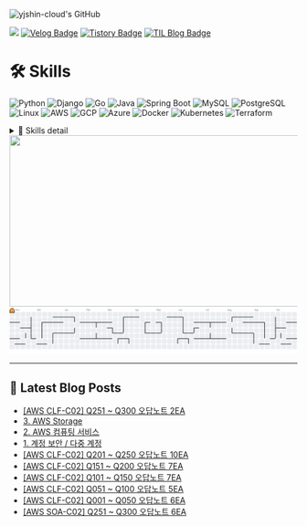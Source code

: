 
![yjshin-cloud's GitHub](https://github-profile-summary-cards.vercel.app/api/cards/profile-details?username=yjshin-cloud&theme=vue)

<a href="mailto:yjshin.cloud@gmail.com"><img src="https://img.shields.io/badge/Gmail-d14836?style=flat-square&logo=Gmail&logoColor=white&style=plastic&link=yjshin.cloud@gmail.com"/></a> 
[![Velog Badge](http://img.shields.io/badge/-Velog-20C997?style=flat&logo=velog&logoColor=white&style=plastic&link=https://velog.io/@yjshin)](https://velog.io/@yjshin)
[![Tistory Badge](https://img.shields.io/badge/Tistory-FF6A00?style=flat&logo=tistory&logoColor=white&labelColor=FF6A00&color=FF6A00)](https://deeprun.tistory.com/category/Cloud%20Engineering%20Bootcamp)
[![TIL Blog Badge](https://img.shields.io/badge/TIL%20Blog-181717?style=flat&logo=github&logoColor=white&link=https://yjshin-cloud.github.io/TIL)](https://yjshin-cloud.github.io/TIL)


# 🛠️ Skills

![Python](https://img.shields.io/badge/Python-3776AB?logo=python&logoColor=white)
![Django](https://img.shields.io/badge/Django-092E20?logo=django&logoColor=white)
![Go](https://img.shields.io/badge/Go-00ADD8?logo=go&logoColor=white)
![Java](https://img.shields.io/badge/Java-007396?logo=openjdk&logoColor=white)
![Spring Boot](https://img.shields.io/badge/Spring%20Boot-6DB33F?logo=springboot&logoColor=white)
![MySQL](https://img.shields.io/badge/MySQL-4479A1?logo=mysql&logoColor=white)
![PostgreSQL](https://img.shields.io/badge/PostgreSQL-4169E1?logo=postgresql&logoColor=white)
![Linux](https://img.shields.io/badge/Linux-FCC624?logo=linux&logoColor=black)
![AWS](https://img.shields.io/badge/Amazon%20AWS-232F3E?logo=amazonaws&logoColor=white)
![GCP](https://img.shields.io/badge/Google%20Cloud-4285F4?logo=googlecloud&logoColor=white)
![Azure](https://img.shields.io/badge/Microsoft%20Azure-0078D4?logo=microsoftazure&logoColor=white)
![Docker](https://img.shields.io/badge/Docker-2496ED?logo=docker&logoColor=white)
![Kubernetes](https://img.shields.io/badge/Kubernetes-326CE5?logo=kubernetes&logoColor=white)
![Terraform](https://img.shields.io/badge/Terraform-7B42BC?logo=terraform&logoColor=white)

<details>
<summary>🔧 Skills detail</summary>

## Languege
<a href="https://www.python.org/" target="_blank"><img src="https://raw.githubusercontent.com/danielcranney/readme-generator/main/public/icons/skills/python-colored.svg" width="36" height="36"/></a>
<a href="https://www.djangoproject.com/" target="_blank"><img src="https://raw.githubusercontent.com/danielcranney/readme-generator/main/public/icons/skills/django-colored.svg" width="36" height="36"/></a>
<a href="https://www.oracle.com/java/" target="_blank"><img src="https://raw.githubusercontent.com/danielcranney/readme-generator/main/public/icons/skills/java-colored.svg" width="36" height="36"/></a>
<a href="https://spring.io/projects/spring-boot" target="_blank"><img src="https://raw.githubusercontent.com/danielcranney/readme-generator/main/public/icons/skills/springboot-colored.svg" width="36" height="36"/></a>

## DB
<a href="https://www.mysql.com/" target="_blank"><img src="https://raw.githubusercontent.com/danielcranney/readme-generator/main/public/icons/skills/mysql-colored.svg" width="36" height="36"/></a>
<a href="https://www.postgresql.org/" target="_blank"><img src="https://raw.githubusercontent.com/danielcranney/readme-generator/main/public/icons/skills/postgresql-colored.svg" width="36" height="36"/></a>

## Cloud
<a href="https://aws.amazon.com/" target="_blank"><img src="https://raw.githubusercontent.com/marwin1991/profile-technology-icons/refs/heads/main/icons/aws.png" width="36" height="36"/></a>
<a href="https://cloud.google.com/" target="_blank"><img src="https://raw.githubusercontent.com/danielcranney/readme-generator/main/public/icons/skills/googlecloud-colored.svg" width="36" height="36"/></a>
<a href="https://azure.microsoft.com/" target="_blank"><img src="https://cdn.jsdelivr.net/gh/devicons/devicon/icons/azure/azure-original.svg" width="36" height="36"/></a>

## Tool
<a href="https://www.jetbrains.com/idea/" target="_blank"><img src="https://cdn.jsdelivr.net/gh/devicons/devicon/icons/intellij/intellij-original.svg" width="36" height="36"/></a>
<a href="https://code.visualstudio.com/" target="_blank"><img src="https://raw.githubusercontent.com/danielcranney/readme-generator/main/public/icons/skills/visualstudiocode-colored.svg" width="36" height="36"/></a>
<a href="https://www.vim.org/" target="_blank"><img src="https://raw.githubusercontent.com/danielcranney/readme-generator/main/public/icons/skills/vim-colored.svg" width="36" height="36"/></a>

## OS
<a href="https://www.linux.org" target="_blank"><img src="https://raw.githubusercontent.com/danielcranney/readme-generator/main/public/icons/skills/linux-colored.svg" width="36" height="36"/></a>
<a href="https://www.microsoft.com/windows/" target="_blank"><img src="https://cdn.jsdelivr.net/gh/devicons/devicon/icons/windows8/windows8-original.svg" width="36" height="36"/></a>

## DevOps ToolChain
<a href="https://www.docker.com/" target="_blank"><img src="https://raw.githubusercontent.com/danielcranney/readme-generator/main/public/icons/skills/docker-colored.svg" width="36" height="36"/></a>
<a href="https://kubernetes.io/" target="_blank"><img src="https://raw.githubusercontent.com/danielcranney/readme-generator/main/public/icons/skills/kubernetes-colored.svg" width="36" height="36"/></a>
<a href="https://www.terraform.io/" target="_blank"><img src="https://cdn.jsdelivr.net/gh/devicons/devicon/icons/terraform/terraform-original.svg" width="36" height="36"/></a>
</details>

<a href="https://www.gitanimals.org/en_US?utm_medium=image&utm_source=yjshin-cloud&utm_content=farm">
  <img src="https://render.gitanimals.org/farms/yjshin-cloud" width="600" height="300" />
</a>

<picture>
  <source media="(prefers-color-scheme: dark)" srcset="https://raw.githubusercontent.com/yjshin-cloud/yjshin-cloud/output/pacman-contribution-graph-dark.svg">
  <source media="(prefers-color-scheme: light)" srcset="https://raw.githubusercontent.com/yjshin-cloud/yjshin-cloud/output/pacman-contribution-graph.svg">
  <img alt="Pac-Man contribution graph" src="https://raw.githubusercontent.com/yjshin-cloud/yjshin-cloud/output/pacman-contribution-graph.svg">
</picture>

---

## 📕 Latest Blog Posts
<ul>
  <li><a href='https://deeprun.tistory.com/292' target='_blank'>[AWS CLF-C02] Q251 ~ Q300 오답노트 2EA</a></li>
  <li><a href='https://deeprun.tistory.com/291' target='_blank'>3. AWS Storage</a></li>
  <li><a href='https://deeprun.tistory.com/290' target='_blank'>2. AWS 컴퓨팅 서비스</a></li>
  <li><a href='https://deeprun.tistory.com/289' target='_blank'>1. 계정 보안 / 다중 계정</a></li>
  <li><a href='https://deeprun.tistory.com/288' target='_blank'>[AWS CLF-C02] Q201 ~ Q250 오답노트 10EA</a></li>
  <li><a href='https://deeprun.tistory.com/287' target='_blank'>[AWS CLF-C02] Q151 ~ Q200 오답노트 7EA</a></li>
  <li><a href='https://deeprun.tistory.com/286' target='_blank'>[AWS CLF-C02] Q101 ~ Q150 오답노트 7EA</a></li>
  <li><a href='https://deeprun.tistory.com/285' target='_blank'>[AWS CLF-C02] Q051 ~ Q100 오답노트 5EA</a></li>
  <li><a href='https://deeprun.tistory.com/284' target='_blank'>[AWS CLF-C02] Q001 ~ Q050 오답노트 6EA</a></li>
  <li><a href='https://deeprun.tistory.com/283' target='_blank'>[AWS SOA-C02] Q251 ~ Q300 오답노트 6EA</a></li>
</ul>
